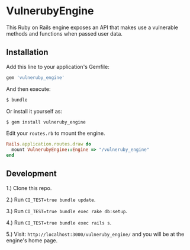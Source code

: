 # VulnerubyEngine 
This Ruby on Rails engine exposes an API that makes use a vulnerable methods and functions when passed user data.

## Installation
Add this line to your application's Gemfile:

```ruby
gem 'vulneruby_engine'
```

And then execute:
```bash
$ bundle
```

Or install it yourself as:
```bash
$ gem install vulneruby_engine
```

Edit your `routes.rb` to mount the engine. 
```ruby
Rails.application.routes.draw do
  mount VulnerubyEngine::Engine => "/vulneruby_engine"
end
```

## Development

1.) Clone this repo.

2.) Run `CI_TEST=true bundle update`.

3.) Run `CI_TEST=true bundle exec rake db:setup`.

4.) Run `CI_TEST=true bundle exec rails s`.

5.) Visit: `http://localhost:3000/vulneruby_engine/` and you will be at the engine's home page.
